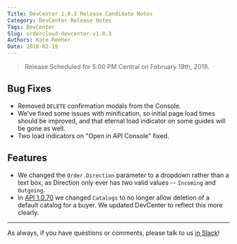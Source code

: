 ```yaml
---
Title: DevCenter 1.0.3 Release Candidate Notes
Category: DevCenter Release Notes
Tags: DevCenter
Slug: ordercloud-devcenter-v1.0.3
Authors: Kate Reeher
Date: 2018-02-19
---
```


> Release Scheduled for 5:00 PM Central on February 19th, 2018.

## Bug Fixes

- Removed `DELETE` confirmation modals from the Console.
- We've fixed some issues with minification, so initial page load times should be improved, and that eternal load indicator on some guides will be gone as well.
- Two load indicators on "Open in API Console" fixed.

## Features

- We changed the `Order.Direction` parameter to a dropdown rather than a text box, as Direction only ever has two valid values -- `Incoming` and `Outgoing`.
- In [API 1.0.70]({filename}../API-ReleaseNotes/v1.0.70.md) we changed `Catalogs` to no longer allow deletion of a default catalog for a buyer. We updated DevCenter to reflect this more clearly.

---

As always, if you have questions or comments, please talk to us [in Slack](https://ordercloudapi.slack.com)! 